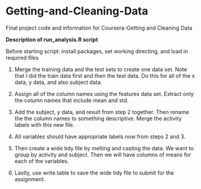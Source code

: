 # Getting-and-Cleaning-Data
Final project code and information for Coursera-Getting and Cleaning Data

**Description of run_analysis.R script**

Before starting script: install packages, set working directing, and load in required files

1. Merge the training data and the test sets to create one data set.  Note that I did the train data first and then the test data.  Do this for all of the x data, y data, and also subject data.

2. Assign all of the column names using the features data set.  Extract only the column names that include mean and std.

3. Add the subject, y data, and result from step 2 together.  Then rename the the column names to something descriptive.  Merge the activity labels with this new file.

4. All variables should have appropriate labels now from steps 2 and 3.

5. Then create a wide tidy file by melting and casting the data.  We want to group by activity and subject.  Then we will have columns of means for each of the variables.

6. Lastly, use write.table to save the wide tidy file to submit for the assignment.